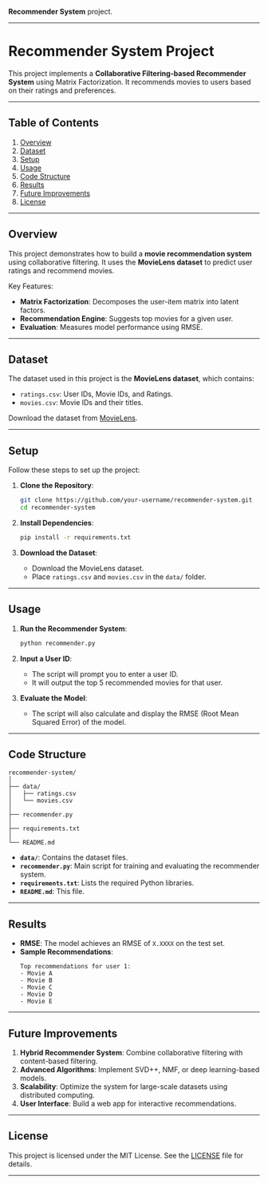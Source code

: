 **Recommender System** project.

---

# **Recommender System Project**

This project implements a **Collaborative Filtering-based Recommender System** using Matrix Factorization. It recommends movies to users based on their ratings and preferences.

---

## **Table of Contents**
1. [Overview](#overview)
2. [Dataset](#dataset)
3. [Setup](#setup)
4. [Usage](#usage)
5. [Code Structure](#code-structure)
6. [Results](#results)
7. [Future Improvements](#future-improvements)
8. [License](#license)

---

## **Overview**
This project demonstrates how to build a **movie recommendation system** using collaborative filtering. It uses the **MovieLens dataset** to predict user ratings and recommend movies.

Key Features:
- **Matrix Factorization**: Decomposes the user-item matrix into latent factors.
- **Recommendation Engine**: Suggests top movies for a given user.
- **Evaluation**: Measures model performance using RMSE.

---

## **Dataset**
The dataset used in this project is the **MovieLens dataset**, which contains:
- `ratings.csv`: User IDs, Movie IDs, and Ratings.
- `movies.csv`: Movie IDs and their titles.

Download the dataset from [MovieLens](https://grouplens.org/datasets/movielens/).

---

## **Setup**
Follow these steps to set up the project:

1. **Clone the Repository**:
   ```bash
   git clone https://github.com/your-username/recommender-system.git
   cd recommender-system
   ```

2. **Install Dependencies**:
   ```bash
   pip install -r requirements.txt
   ```

3. **Download the Dataset**:
   - Download the MovieLens dataset.
   - Place `ratings.csv` and `movies.csv` in the `data/` folder.

---

## **Usage**
1. **Run the Recommender System**:
   ```bash
   python recommender.py
   ```

2. **Input a User ID**:
   - The script will prompt you to enter a user ID.
   - It will output the top 5 recommended movies for that user.

3. **Evaluate the Model**:
   - The script will also calculate and display the RMSE (Root Mean Squared Error) of the model.

---

## **Code Structure**
```
recommender-system/
│
├── data/
│   ├── ratings.csv
│   └── movies.csv
│
├── recommender.py
│
├── requirements.txt
│
└── README.md
```

- **`data/`**: Contains the dataset files.
- **`recommender.py`**: Main script for training and evaluating the recommender system.
- **`requirements.txt`**: Lists the required Python libraries.
- **`README.md`**: This file.

---

## **Results**
- **RMSE**: The model achieves an RMSE of `X.XXXX` on the test set.
- **Sample Recommendations**:
  ```
  Top recommendations for user 1:
  - Movie A
  - Movie B
  - Movie C
  - Movie D
  - Movie E
  ```

---

## **Future Improvements**
1. **Hybrid Recommender System**: Combine collaborative filtering with content-based filtering.
2. **Advanced Algorithms**: Implement SVD++, NMF, or deep learning-based models.
3. **Scalability**: Optimize the system for large-scale datasets using distributed computing.
4. **User Interface**: Build a web app for interactive recommendations.

---

## **License**
This project is licensed under the MIT License. See the [LICENSE](LICENSE) file for details.

---
